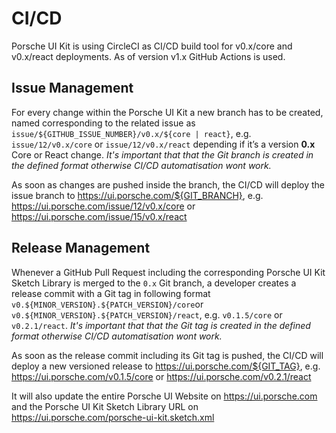 # CI/CD
Porsche UI Kit is using CircleCI as CI/CD build tool for v0.x/core and v0.x/react deployments. As of version v1.x GitHub Actions is used.

## Issue Management
For every change within the Porsche UI Kit a new branch has to be created, named corresponding to the related issue as `issue/${GITHUB_ISSUE_NUMBER}/v0.x/${core | react}`, e.g. `issue/12/v0.x/core` or `issue/12/v0.x/react` depending if it’s a version **0.x** Core or React change.
_It's important that that the Git branch is created in the defined format otherwise CI/CD automatisation wont work._

As soon as changes are pushed inside the branch, the CI/CD will deploy the issue branch to https://ui.porsche.com/${GIT_BRANCH}, e.g. https://ui.porsche.com/issue/12/v0.x/core or https://ui.porsche.com/issue/15/v0.x/react  

## Release Management
Whenever a GitHub Pull Request including the corresponding Porsche UI Kit Sketch Library is merged to the `0.x` Git branch, a developer creates a release commit with a Git tag in following format `v0.${MINOR_VERSION}.${PATCH_VERSION}/core`or `v0.${MINOR_VERSION}.${PATCH_VERSION}/react`, e.g. `v0.1.5/core` or `v0.2.1/react`. 
_It's important that that the Git tag is created in the defined format otherwise CI/CD automatisation wont work._

As soon as the release commit including its Git tag is pushed, the CI/CD will deploy a new versioned release to https://ui.porsche.com/${GIT_TAG}, e.g. https://ui.porsche.com/v0.1.5/core or https://ui.porsche.com/v0.2.1/react  

It will also update the entire Porsche UI Website on https://ui.porsche.com and the Porsche UI Kit Sketch Library URL on https://ui.porsche.com/porsche-ui-kit.sketch.xml

